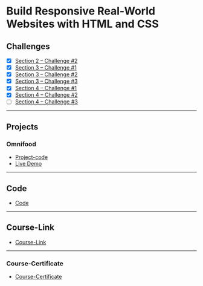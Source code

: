 # Build Responsive Real-World Websites with HTML and CSS
## Challenges
- [x] [Section 2 – Challenge #2](https://github.com/youssefmahmoud32/-01-HTML-CSS-Jonas/tree/main/Challenges/01-Challenge)
- [x] [Section 3 – Challenge #1](https://github.com/youssefmahmoud32/-01-HTML-CSS-Jonas/tree/main/Challenges/02-Challenge)
- [x] [Section 3 – Challenge #2](https://github.com/youssefmahmoud32/-01-HTML-CSS-Jonas/tree/main/Challenges/03-Challenge)
- [x] [Section 3 – Challenge #3](https://github.com/youssefmahmoud32/-01-HTML-CSS-Jonas/tree/main/Challenges/04-Challenge)
- [x] [Section 4 – Challenge #1](https://github.com/youssefmahmoud32/-01-HTML-CSS-Jonas/tree/main/Challenges/05-Challenge)
- [x] [Section 4 – Challenge #2](https://github.com/youssefmahmoud32/-01-HTML-CSS-Jonas/tree/main/Challenges/06-Challenge)
- [ ] [Section 4 – Challenge #3](./Challenges/07-Challenges/)
---
## Projects
### Omnifood
- [Project-code](./Projects/Omnifood) <br>
- [Live Demo](https://omnifood.dev/)
---
## Code
- [Code](Code)
---
## Course-Link
- [Course-Link](https://www.udemy.com/course/design-and-develop-a-killer-website-with-html5-and-css3)<br>
---
### Course-Certificate
- [Course-Certificate](https://www.udemy.com/certificate/UC-74aa492a-6633-4cd7-9ec9-ae3390a17274/) <br>
